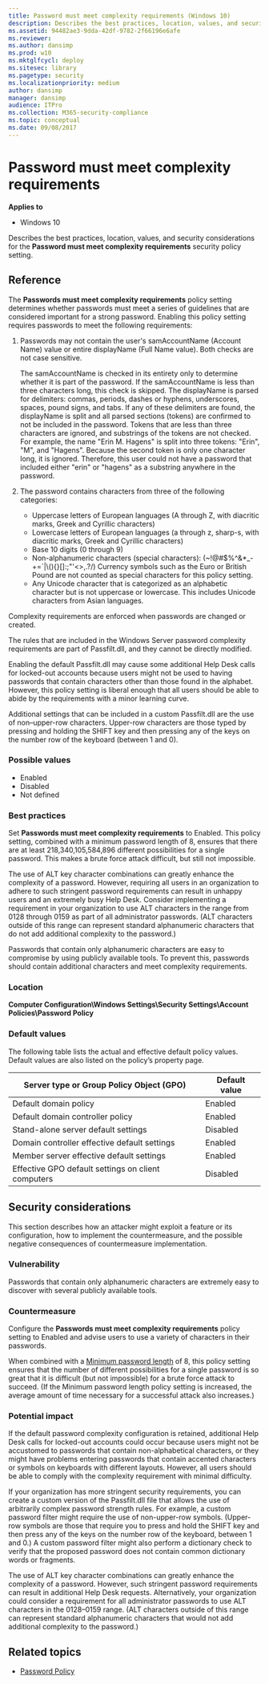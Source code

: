 ```yaml
---
title: Password must meet complexity requirements (Windows 10)
description: Describes the best practices, location, values, and security considerations for the Password must meet complexity requirements security policy setting.
ms.assetid: 94482ae3-9dda-42df-9782-2f66196e6afe
ms.reviewer: 
ms.author: dansimp
ms.prod: w10
ms.mktglfcycl: deploy
ms.sitesec: library
ms.pagetype: security
ms.localizationpriority: medium
author: dansimp
manager: dansimp
audience: ITPro
ms.collection: M365-security-compliance
ms.topic: conceptual
ms.date: 09/08/2017
---
```


# Password must meet complexity requirements

**Applies to**
-   Windows 10

Describes the best practices, location, values, and security considerations for the **Password must meet complexity requirements** security policy setting.

## Reference

The **Passwords must meet complexity requirements** policy setting determines whether passwords must meet a series of guidelines that are considered important for a strong password. Enabling this policy setting requires passwords to meet the following requirements:

1.  Passwords may not contain the user's samAccountName (Account Name) value or entire displayName (Full Name value). Both checks are not case sensitive.

    The samAccountName is checked in its entirety only to determine whether it is part of the password. If the samAccountName is less than three characters long, this check is skipped.
    The displayName is parsed for delimiters: commas, periods, dashes or hyphens, underscores, spaces, pound signs, and tabs. If any of these delimiters are found, the displayName is split and all parsed sections (tokens) are confirmed to not be included in the password. Tokens that are less than three characters are ignored, and substrings of the tokens are not checked. For example, the name "Erin M. Hagens" is split into three tokens: "Erin", "M", and "Hagens". Because the second token is only one character long, it is ignored. Therefore, this user could not have a password that included either "erin" or "hagens" as a substring anywhere in the password.

2.  The password contains characters from three of the following categories:

    -   Uppercase letters of European languages (A through Z, with diacritic marks, Greek and Cyrillic characters)
    -   Lowercase letters of European languages (a through z, sharp-s, with diacritic marks, Greek and Cyrillic characters)
    -   Base 10 digits (0 through 9)
    -   Non-alphanumeric characters (special characters): 
        (~!@#$%^&*_-+=`|\\(){}\[\]:;"'<>,.?/)
        Currency symbols such as the Euro or British Pound are not counted as special characters for this policy setting.
    -   Any Unicode character that is categorized as an alphabetic character but is not uppercase or lowercase. This includes Unicode characters from Asian languages.

Complexity requirements are enforced when passwords are changed or created.

The rules that are included in the Windows Server password complexity requirements are part of Passfilt.dll, and they cannot be directly modified.

Enabling the default Passfilt.dll may cause some additional Help Desk calls for locked-out accounts because users might not be used to having passwords that contain characters other than those found in the alphabet. However, this policy setting is liberal enough that all users should be able to abide by the requirements with a minor learning curve.

Additional settings that can be included in a custom Passfilt.dll are the use of non–upper-row characters. Upper-row characters are those typed by pressing and holding the SHIFT key and then pressing any of the keys on the number row of the keyboard (between 1 and 0).

### Possible values

-   Enabled
-   Disabled
-   Not defined

### Best practices

Set **Passwords must meet complexity requirements** to Enabled. This policy setting, combined with a minimum password length of 8, ensures that there are at least 218,340,105,584,896 different possibilities for a single password. This makes a brute force attack difficult, but still not impossible.

The use of ALT key character combinations can greatly enhance the complexity of a password. However, requiring all users in an organization to adhere to such stringent password requirements can result in unhappy users and an extremely busy Help Desk. Consider implementing a requirement in your organization to use ALT characters in the range from 0128 through 0159 as part of all administrator passwords. (ALT characters outside of this range can represent standard alphanumeric characters that do not add additional complexity to the password.)

Passwords that contain only alphanumeric characters are easy to compromise by using publicly available tools. To prevent this, passwords should contain additional characters and meet complexity requirements.

### Location

**Computer Configuration\\Windows Settings\\Security Settings\\Account Policies\\Password Policy**

### Default values

The following table lists the actual and effective default policy values. Default values are also listed on the policy’s property page.

| Server type or Group Policy Object (GPO) | Default value |
| - | - |
| Default domain policy| Enabled| 
| Default domain controller policy| Enabled| 
| Stand-alone server default settings | Disabled| 
| Domain controller effective default settings | Enabled| 
| Member server effective default settings | Enabled| 
| Effective GPO default settings on client computers | Disabled| 
 
## Security considerations

This section describes how an attacker might exploit a feature or its configuration, how to implement the countermeasure, and the possible negative consequences of countermeasure implementation.

### Vulnerability

Passwords that contain only alphanumeric characters are extremely easy to discover with several publicly available tools.

### Countermeasure

Configure the **Passwords must meet complexity requirements** policy setting to Enabled and advise users to use a variety of characters in their passwords.

When combined with a [Minimum password length](minimum-password-length.md) of 8, this policy setting ensures that the number of different possibilities for a single password is so great that it is difficult (but not impossible) for a brute force attack to succeed. (If the Minimum password length policy setting is increased, the average amount of time necessary for a successful attack also increases.)

### Potential impact

If the default password complexity configuration is retained, additional Help Desk calls for locked-out accounts could occur because users might not be accustomed to passwords that contain non-alphabetical characters, or they might have problems entering passwords that contain accented characters or symbols on keyboards with different layouts. However, all users should be able to comply with the complexity requirement with minimal difficulty.

If your organization has more stringent security requirements, you can create a custom version of the Passfilt.dll file that allows the use of arbitrarily complex password strength rules. For example, a custom password filter might require the use of non-upper-row symbols. (Upper-row symbols are those that require you to press and hold the SHIFT key and then press any of the keys on the number row of the keyboard, between 1 and 0.) A custom password filter might also perform a dictionary check to verify that the proposed password does not contain common dictionary words or fragments.

The use of ALT key character combinations can greatly enhance the complexity of a password. However, such stringent password requirements can result in additional Help Desk requests. Alternatively, your organization could consider a requirement for all administrator passwords to use ALT characters in the 0128–0159 range. (ALT characters outside of this range can represent standard alphanumeric characters that would not add additional complexity to the password.)

## Related topics

- [Password Policy](password-policy.md)
